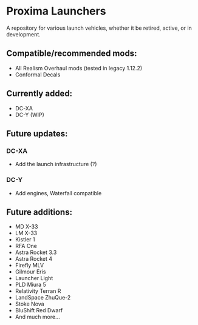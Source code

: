# Proxima Launchers
A repository for various launch vehicles, whether it be retired, active, or in development.

## Compatible/recommended mods:
- All Realism Overhaul mods (tested in legacy 1.12.2)
- Conformal Decals

## Currently added:
- DC-XA
- DC-Y (WIP)

## Future updates:
### DC-XA

  - Add the launch infrastructure (?)
### DC-Y
  - Add engines, Waterfall compatible

## Future additions:
- MD X-33
- LM X-33
- Kistler 1
- RFA One
- Astra Rocket 3.3
- Astra Rocket 4
- Firefly MLV
- Gilmour Eris
- Launcher Light
- PLD Miura 5
- Relativity Terran R
- LandSpace ZhuQue-2
- Stoke Nova
- BluShift Red Dwarf
- And much more...
